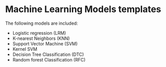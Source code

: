 # Machine Learning Models templates

The following models are included:
- Logistic regression (LRM)
- K-nearest Neighbors (KNN)
- Support Vector Machine (SVM)
- Kernel SVM
- Decision Tree Classification (DTC)
- Random forest Classification (RFC)
